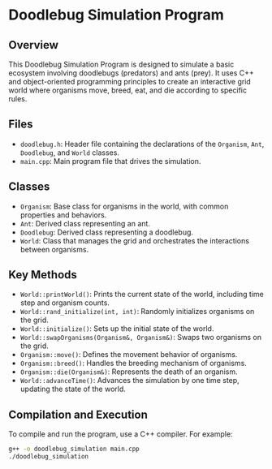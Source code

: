 # Doodlebug Simulation Program

## Overview
This Doodlebug Simulation Program is designed to simulate a basic ecosystem involving doodlebugs (predators) and ants (prey). It uses C++ and object-oriented programming principles to create an interactive grid world where organisms move, breed, eat, and die according to specific rules. 

## Files
- `doodlebug.h`: Header file containing the declarations of the `Organism`, `Ant`, `Doodlebug`, and `World` classes.
- `main.cpp`: Main program file that drives the simulation.

## Classes
- `Organism`: Base class for organisms in the world, with common properties and behaviors.
- `Ant`: Derived class representing an ant.
- `Doodlebug`: Derived class representing a doodlebug.
- `World`: Class that manages the grid and orchestrates the interactions between organisms.

## Key Methods
- `World::printWorld()`: Prints the current state of the world, including time step and organism counts.
- `World::rand_initialize(int, int)`: Randomly initializes organisms on the grid.
- `World::initialize()`: Sets up the initial state of the world.
- `World::swapOrganisms(Organism&, Organism&)`: Swaps two organisms on the grid.
- `Organism::move()`: Defines the movement behavior of organisms.
- `Organism::breed()`: Handles the breeding mechanism of organisms.
- `Organism::die(Organism&)`: Represents the death of an organism.
- `World::advanceTime()`: Advances the simulation by one time step, updating the state of the world.

## Compilation and Execution
To compile and run the program, use a C++ compiler. For example:
```bash
g++ -o doodlebug_simulation main.cpp
./doodlebug_simulation
